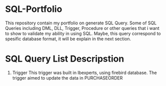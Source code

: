 # SQL-Portfolio
This repository contain my portfolio on generate SQL Query. Some of SQL Queries including DML, DLL, Trigger, Procedure or other queries that i want to show to validate my ability in using SQL. Maybe, this query correspond to spesific database format, it will be explain in the next section.
# SQL Query List Descripstion
1. Trigger
   This trigger was built in Ibexperts, using firebird database. The trigger aimed to update the data in PURCHASEORDER
